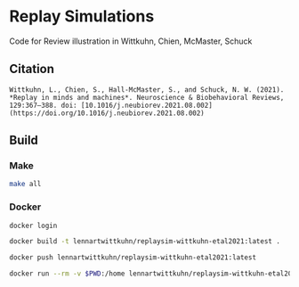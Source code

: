 # Replay Simulations

Code for Review illustration in Wittkuhn, Chien, McMaster, Schuck

## Citation

```
Wittkuhn, L., Chien, S., Hall-McMaster, S., and Schuck, N. W. (2021). *Replay in minds and machines*. Neuroscience & Biobehavioral Reviews, 129:367–388. doi: [10.1016/j.neubiorev.2021.08.002](https://doi.org/10.1016/j.neubiorev.2021.08.002)
```

## Build

### Make

```bash
make all
```

### Docker

```bash
docker login
```

```bash
docker build -t lennartwittkuhn/replaysim-wittkuhn-etal2021:latest .
```

```bash
docker push lennartwittkuhn/replaysim-wittkuhn-etal2021:latest
```

```bash
docker run --rm -v $PWD:/home lennartwittkuhn/replaysim-wittkuhn-etal2021 /bin/sh -c "cd /home; make all"
```
